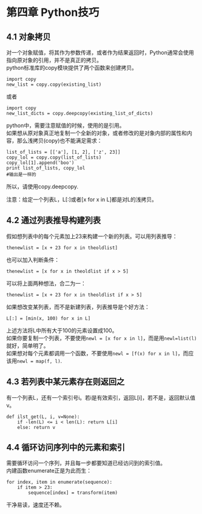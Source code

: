 第四章 Python技巧
=================
4.1 对象拷贝
------------
对一个对象赋值，将其作为参数传递，或者作为结果返回时，Python通常会使用指向原对象的引用，并不是真正的拷贝。  
python标准库的copy模块提供了两个函数来创建拷贝。

    import copy
    new_list = copy.copy(existing_list)

或者

    import copy
    new_list_dicts = copy.deepcopy(existing_list_of_dicts)

python中，需要注意赋值的时候，使用的是引用。  
如果想从原对象真正地复制一个全新的对象，或者修改的是对象内部的属性和内容，那么浅拷贝(copy)也不能满足需求：

    list_of_lists = [['a'], [1, 2], ['z', 23]]
    copy_lol = copy.copy(list_of_lists)
    copy_lol[1].append('boo')
    print list_of_lists, copy_lol
    #输出是一样的

所以，请使用copy.deepcopy.  

注意：给定一个列表L，L[:]或者[x for x in L]都是对L的浅拷贝。

4.2 通过列表推导构建列表
------------------------
假如想列表中的每个元素加上23来构建一个新的列表。可以用列表推导：

    thenewlist = [x + 23 for x in theoldlist]

也可以加入判断条件：

    thenewlist = [x for x in theoldlist if x > 5]

可以将上面两种想法，合二为一：

    thenewlist = [x + 23 for x in theoldlist if x > 5]

如果想改变某列表，而不是新建列表，列表推导是个好方法：

    L[:] = [min(x, 100) for x in L]

上述方法将L中所有大于100的元素设置成100。  
如果你要复制一个列表，不要使用`newl = [x for x in l]`，而是用`newl=list(l)`就好，简单明了。  
如果想对每个元素都调用一个函数，不要使用`newl = [f(x) for x in l]`，而应该用`newl = map(f, l)`.  

4.3 若列表中某元素存在则返回之
------------------------------
有一个列表L，还有一个索引号i。若i是有效索引，返回L[i]，若不是，返回默认值v。

    def ilst_get(L, i, v=None):
        if -len(L) <= i < len(L): return L[i]
        else: return v

4.4 循环访问序列中的元素和索引
------------------------------
需要循环访问一个序列，并且每一步都要知道已经访问到的索引值。  
内建函数enumerate正是为此而生：

    for index, item in enumerate(sequence):
        if item > 23:
            sequence[index] = transform(item)

干净易读，速度还不赖。

